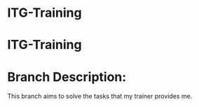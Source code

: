 # ITG-Training
# ITG-Training

# Branch Description:

This branch aims to solve the tasks that my trainer provides me.